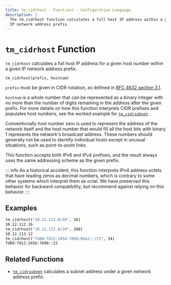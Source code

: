 ```yaml
---
title: tm_cidrhost - Functions - Configuration Language
description: |-
  The tm_cidrhost function calculates a full host IP address within a given
  IP network address prefix.
---
```


# `tm_cidrhost` Function

`tm_cidrhost` calculates a full host IP address for a given host number within
a given IP network address prefix.

```hcl
tm_cidrhost(prefix, hostnum)
```

`prefix` must be given in CIDR notation, as defined in
[RFC 4632 section 3.1](https://tools.ietf.org/html/rfc4632#section-3.1).

`hostnum` is a whole number that can be represented as a binary integer with
no more than the number of digits remaining in the address after the given
prefix. For more details on how this function interprets CIDR prefixes and
populates host numbers, see the worked example for
[`tm_cidrsubnet`](./tm_cidrsubnet.md).

Conventionally host number zero is used to represent the address of the
network itself and the host number that would fill all the host bits with
binary 1 represents the network's broadcast address. These numbers should
generally not be used to identify individual hosts except in unusual
situations, such as point-to-point links.

This function accepts both IPv6 and IPv4 prefixes, and the result always uses
the same addressing scheme as the given prefix.

::: info
As a historical accident, this function interprets IPv4 address
octets that have leading zeros as decimal numbers, which is contrary to some
other systems which interpret them as octal. We have preserved this behavior
for backward compatibility, but recommend against relying on this behavior.
:::

## Examples

```sh
tm_cidrhost("10.12.112.0/20", 16)
10.12.112.16
tm_cidrhost("10.12.112.0/20", 268)
10.12.113.12
tm_cidrhost("fd00:fd12:3456:7890:00a2::/72", 34)
fd00:fd12:3456:7890::22
```

## Related Functions

* [`tm_cidrsubnet`](./tm_cidrsubnet.md) calculates a subnet address under a given
  network address prefix.
